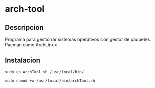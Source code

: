 # arch-tool

## Descripcion
Programa para gestionar sistemas operativos con
gestor de paquetes Pacman como ArchLinux

## Instalacion

```
sudo cp ArchTool.sh /usr/local/bin/
```
```
sudo chmod +x /usr/local/bin/archTool.sh
```
